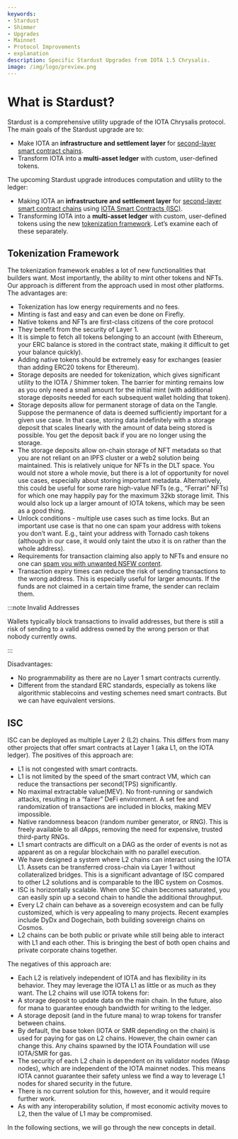 ```yaml
---
keywords:
- Stardust
- Shimmer
- Upgrades
- Mainnet
- Protocol Improvements
- explanation
description: Specific Stardust Upgrades from IOTA 1.5 Chrysalis.
image: /img/logo/preview.png
---
```


# What is Stardust?

Stardust is a comprehensive utility upgrade of the IOTA Chrysalis protocol. The main goals of the Stardust upgrade are to:
- Make IOTA an **infrastructure and settlement layer** for [second-layer smart contract chains](https://wiki.iota.org/smart-contracts/overview).
- Transform IOTA into a **multi-asset ledger** with custom, user-defined tokens.

The upcoming Stardust upgrade introduces computation and utility to the ledger:
- Making IOTA an **infrastructure and settlement layer** for [second-layer smart contract chains](#ISC) using [IOTA Smart Contracts (ISC)](https://wiki.iota.org/smart-contracts/overview).
- Transforming IOTA into a **multi-asset ledger** with custom, user-defined tokens using the new [tokenization framework](#tokenization-framework).
  Let’s examine each of these separately.

## Tokenization Framework

The tokenization framework enables a lot of new functionalities that builders want. Most importantly, the ability to mint other tokens and NFTs. Our approach is different from the approach used in most other platforms. The advantages are:

- Tokenization has low energy requirements and no fees.
- Minting is fast and easy and can even be done on Firefly.
- Native tokens and NFTs are first-class citizens of the core protocol
- They benefit from the security of Layer 1.
- It is simple to fetch all tokens belonging to an account (with Ethereum, your ERC balance is stored in the contract state, making it difficult to get your balance quickly).
- Adding native tokens should be extremely easy for exchanges (easier than adding ERC20 tokens for Ethereum).
- Storage deposits are needed for tokenization, which gives significant utility to the IOTA / Shimmer token. The barrier for minting remains low as you only need a small amount for the initial mint (with additional storage deposits needed for each subsequent wallet holding that token).
- Storage deposits allow for permanent storage of data on the Tangle. Suppose the permanence of data is deemed sufficiently important for a given use case. In that case, storing data indefinitely with a storage deposit that scales linearly with the amount of data being stored is possible. You get the deposit back if you are no longer using the storage.
- The storage deposits allow on-chain storage of NFT metadata so that you are not reliant on an IPFS cluster or a web2 solution being maintained. This is relatively unique for NFTs in the DLT space. You would not store a whole movie, but there is a lot of opportunity for novel use cases, especially about storing important metadata. Alternatively, this could be useful for some rare high-value NFTs (e.g., “Ferrari” NFTs) for which one may happily pay for the maximum 32kb storage limit. This would also lock up a larger amount of IOTA tokens, which may be seen as a good thing.
- Unlock conditions - multiple use cases such as time locks. But an important use case is that no one can spam your address with tokens you don’t want. E.g., taint your address with Tornado cash tokens (although in our case, it would only taint the utxo it is on rather than the whole address).
- Requirements for transaction claiming also apply to NFTs and ensure no one can [spam you with unwanted NSFW content](https://decrypt.co/79406/budweiser-dick-pic-nft-ethereum-wallet).
- Transaction expiry times can reduce the risk of sending transactions to the wrong address. This is especially useful for larger amounts. If the funds are not claimed in a certain time frame, the sender can reclaim them.

:::note Invalid Addresses

Wallets typically block transactions to invalid addresses, but there is still a risk of sending to a valid address owned by the wrong person or that nobody currently owns.

:::

Disadvantages:

- No programmability as there are no Layer 1 smart contracts currently.
- Different from the standard ERC standards, especially as tokens like algorithmic stablecoins and vesting schemes need smart contracts. But we can have equivalent versions.

## ISC

ISC can be deployed as multiple Layer 2 (L2) chains. This differs from many other projects that offer smart contracts at Layer 1 (aka L1, on the IOTA ledger). The positives of this approach are:
- L1 is not congested with smart contracts.
- L1 is not limited by the speed of the smart contract VM, which can reduce the transactions per second(TPS) significantly.
- No maximal extractable value(MEV). No front-running or sandwich attacks, resulting in a “fairer” DeFi environment. A set fee and randomization of transactions are included in blocks, making MEV impossible.
- Native randomness beacon (random number generator, or RNG). This is freely available to all dApps, removing the need for expensive, trusted third-party RNGs.
- L1 smart contracts are difficult on a DAG as the order of events is not as apparent as on a regular blockchain with no parallel execution.
- We have designed a system where L2 chains can interact using the IOTA L1. Assets can be transferred cross-chain via Layer 1 without collateralized bridges. This is a significant advantage of ISC compared to other L2 solutions and is comparable to the IBC system on Cosmos.
- ISC is horizontally scalable. When one SC chain becomes saturated, you can easily spin up a second chain to handle the additional throughput.
- Every L2 chain can behave as a sovereign ecosystem and can be fully customized, which is very appealing to many projects. Recent examples include DyDx and Dogechain, both building sovereign chains on Cosmos.
- L2 chains can be both public or private while still being able to interact with L1 and each other. This is bringing the best of both open chains and private corporate chains together.

The negatives of this approach are:
- Each L2 is relatively independent of IOTA and has flexibility in its behavior. They may leverage the IOTA L1 as little or as much as they want. The L2 chains will use IOTA tokens for:
- A storage deposit to update data on the main chain. In the future, also for mana to guarantee enough bandwidth for writing to the ledger.
- A storage deposit (and in the future mana) to wrap tokens for transfer between chains.
- By default, the base token (IOTA or SMR depending on the chain) is used for paying for gas on L2 chains. However, the chain owner can change this. Any chains spawned by the IOTA Foundation will use IOTA/SMR for gas.
- The security of each L2 chain is dependent on its validator nodes (Wasp nodes), which are independent of the IOTA mainnet nodes. This means IOTA cannot guarantee their safety unless we find a way to leverage L1 nodes for shared security in the future.
- There is no current solution for this, however, and it would require further work.
- As with any interoperability solution, if most economic activity moves to L2, then the value of L1 may be compromised.

In the following sections, we will go through the new concepts in detail.


